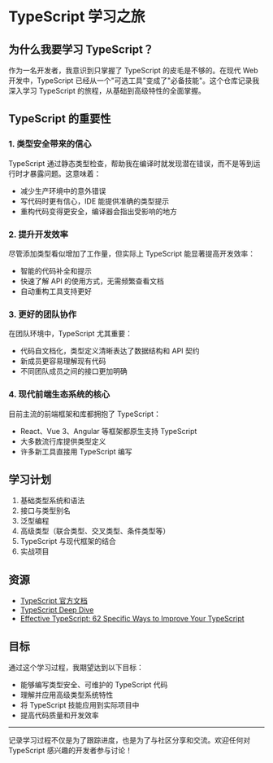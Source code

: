 # TypeScript 学习之旅

## 为什么我要学习 TypeScript？

作为一名开发者，我意识到只掌握了 TypeScript 的皮毛是不够的。在现代 Web 开发中，TypeScript 已经从一个"可选工具"变成了"必备技能"。这个仓库记录我深入学习 TypeScript 的旅程，从基础到高级特性的全面掌握。

## TypeScript 的重要性

### 1. 类型安全带来的信心

TypeScript 通过静态类型检查，帮助我在编译时就发现潜在错误，而不是等到运行时才暴露问题。这意味着：

- 减少生产环境中的意外错误
- 写代码时更有信心，IDE 能提供准确的类型提示
- 重构代码变得更安全，编译器会指出受影响的地方

### 2. 提升开发效率

尽管添加类型看似增加了工作量，但实际上 TypeScript 能显著提高开发效率：

- 智能的代码补全和提示
- 快速了解 API 的使用方式，无需频繁查看文档
- 自动重构工具支持更好

### 3. 更好的团队协作

在团队环境中，TypeScript 尤其重要：

- 代码自文档化，类型定义清晰表达了数据结构和 API 契约
- 新成员更容易理解现有代码
- 不同团队成员之间的接口更加明确

### 4. 现代前端生态系统的核心

目前主流的前端框架和库都拥抱了 TypeScript：

- React、Vue 3、Angular 等框架都原生支持 TypeScript
- 大多数流行库提供类型定义
- 许多新工具直接用 TypeScript 编写

## 学习计划

1. 基础类型系统和语法
2. 接口与类型别名
3. 泛型编程
4. 高级类型（联合类型、交叉类型、条件类型等）
5. TypeScript 与现代框架的结合
6. 实战项目

## 资源

- [TypeScript 官方文档](https://www.typescriptlang.org/docs/)
- [TypeScript Deep Dive](https://basarat.gitbook.io/typescript/)
- [Effective TypeScript: 62 Specific Ways to Improve Your TypeScript](https://effectivetypescript.com/)

## 目标

通过这个学习过程，我期望达到以下目标：

- 能够编写类型安全、可维护的 TypeScript 代码
- 理解并应用高级类型系统特性
- 将 TypeScript 技能应用到实际项目中
- 提高代码质量和开发效率

---

记录学习过程不仅是为了跟踪进度，也是为了与社区分享和交流。欢迎任何对 TypeScript 感兴趣的开发者参与讨论！
